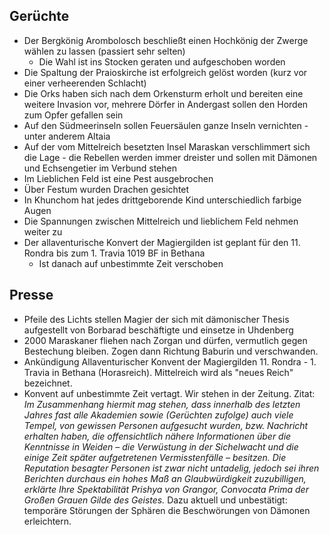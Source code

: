 ## Gerüchte
- Der Bergkönig Arombolosch beschließt einen Hochkönig der Zwerge wählen zu lassen (passiert sehr selten)
    * Die Wahl ist ins Stocken geraten und aufgeschoben worden
- Die Spaltung der Praioskirche ist erfolgreich gelöst worden (kurz vor einer verheerenden Schlacht)
- Die Orks haben sich nach dem Orkensturm erholt und bereiten eine weitere Invasion vor, mehrere Dörfer in Andergast sollen den Horden zum Opfer gefallen sein
- Auf den Südmeerinseln sollen Feuersäulen ganze Inseln vernichten - unter anderem Altaia
- <a id="rumorMaraskan"></a>Auf der vom Mittelreich besetzten Insel Maraskan verschlimmert sich die Lage - die Rebellen werden immer dreister und sollen mit Dämonen und Echsengetier im Verbund stehen
- Im Lieblichen Feld ist eine Pest ausgebrochen
- Über Festum wurden Drachen gesichtet
- In Khunchom hat jedes drittgeborende Kind unterschiedlich farbige Augen
- Die Spannungen zwischen Mittelreich und lieblichem Feld nehmen weiter zu
- Der allaventurische Konvert der Magiergilden ist geplant für den 11. Rondra bis zum 1. Travia 1019 BF in Bethana
	* Ist danach auf unbestimmte Zeit verschoben

## Presse

* Pfeile des Lichts stellen Magier der sich mit dämonischer Thesis aufgestellt von Borbarad beschäftigte und einsetze in Uhdenberg
* <a id="newsMaraskan"></a>2000 Maraskaner fliehen nach Zorgan und dürfen, vermutlich gegen Bestechung bleiben. Zogen dann Richtung Baburin und verschwanden.
* Ankündigung Allaventurischer Konvent der Magiergilden 11. Rondra - 1. Travia in Bethana (Horasreich). Mittelreich wird als "neues Reich" bezeichnet.
* Konvent auf unbestimmte Zeit vertagt. Wir stehen in der Zeitung. Zitat:
  *Im Zusammenhang hiermit mag stehen, dass innerhalb des letzten Jahres fast alle Akademien sowie (Gerüchten zufolge) auch viele Tempel, von gewissen Personen aufgesucht wurden, bzw. Nachricht erhalten haben, die offensichtlich nähere Informationen über die Kenntnisse in Weiden – die Verwüstung in der Sichelwacht und die einige Zeit später aufgetretenen Vermisstenfälle – besitzen.
  Die Reputation besagter Personen ist zwar nicht untadelig, jedoch sei ihren Berichten durchaus ein hohes Maß an Glaubwürdigkeit zuzubilligen, erklärte Ihre Spektabilität Prishya von Grangor, Convocata Prima der Großen Grauen Gilde des Geistes.*
  Dazu aktuell und unbestätigt: temporäre Störungen der Sphären die Beschwörungen von Dämonen erleichtern.
